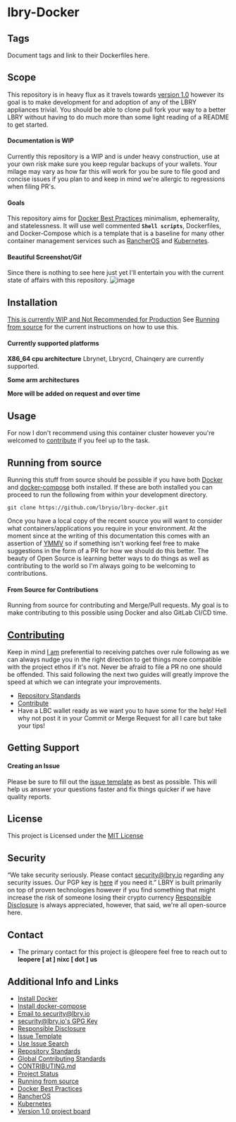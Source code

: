 # lbry-Docker

## Tags
Document tags and link to their Dockerfiles here.

## Scope
This repository is in heavy flux as it travels towards [version 1.0](https://github.com/lbryio/lbry-docker/projects/1) however its goal is to make development for and adoption of any of the LBRY appliances trivial.  You should be able to clone pull fork your way to a better LBRY without having to do much more than some light reading of a README to get started.

#### Documentation is WIP
Currently this repository is a WIP and is under heavy construction, use at your own risk make sure you keep regular backups of your wallets.  Your milage may vary as how far this will work for you be sure to file good and concise issues if you plan to and keep in mind we're allergic to regressions when filing PR's.

#### Goals
This repository aims for [Docker Best Practices](https://docs.docker.com/develop/develop-images/dockerfile_best-practices/) minimalism, ephemerality, and statelessness.  It will use well commented **`Shell scripts`**, Dockerfiles, and Docker-Compose which is a template that is a baseline for many other container management services such as [RancherOS](https://rancher.com/rancher-os/) and [Kubernetes](https://kubernetes.io/).

#### Beautiful Screenshot/Gif
Since there is nothing to see here just yet I'll entertain you with the current state of affairs with this repository.
![image](https://spee.ch/855d1958650b850b249b9ee592ba2f4c6fc7eeec/container-unloading-gone-wrong-151175.gif)

## Installation

[This is currently WIP and Not Recommended for Production](https://github.com/lbryio/lbry-docker/projects/1)
See [Running from source](##Running-from-source) for the current instructions on how to use this.

#### Currently supported platforms

**X86_64 cpu architecture**
Lbrynet, Lbrycrd, Chainqery are currently supported.

**Some arm architectures**

**More will be added on request and over time**

## Usage
For now I don't recommend using this container cluster however you're welcomed to [contribute](#contributing) if you feel up to the task.


## Running from source
Running this stuff from source should be possible if you have both [Docker](https://docs.docker.com/install/) and [docker-compose](https://docs.docker.com/compose/install/) both installed.  If these are both installed you can proceed to run the following from within your development directory.
```
git clone https://github.com/lbryio/lbry-docker.git
```
Once you have a local copy of the recent source you will want to consider what containers/applications you require in your environment.  At the moment since at the writing of this documentation this comes with an assertion of [YMMV](https://dictionary.cambridge.org/dictionary/english/ymmv) so if something isn't working feel free to make suggestions in the form of a PR for how we should do this better.  The beauty of Open Source is learning better ways to do things as well as contributing to the world so I'm always going to be welcoming to contributions.

#### From Source for Contributions
Running from source for contributing and Merge/Pull requests.
My goal is to make contributing to this possible using Docker and also GitLab CI/CD time.  

## [Contributing](CONTRIBUTING.md)
Keep in mind [I am](https://github.com/leopere/) preferential to receiving patches over rule following as we can always nudge you in the right direction to get things more compatible with the project ethos if it's not.  Never be afraid to file a PR no one should be offended.  This said following the next two guides will greatly improve the speed at which we can integrate your improvements.
* [Repository Standards]( https://lbry.tech/resources/repository-standards)
* [Contribute](https://lbry.tech/contribute)
* Have a LBC wallet ready as we want you to have some for the help! Hell why not post it in your Commit or Merge Request for all I care but take your tips!

## Getting Support

<!-- #### Debugpaste [WIP]
I'll be including a function to get a self destructing debugpaste of your LBRY appliances logs you'll be able to execute something similar to the following in all containers to export raw logs to a paste service where you can then either modify them removing sensitive data or just take that URL and create a new issue after you [(Use Issue Search)](https://github.com/lbryio/lbry-docker/issues?utf8=%E2%9C%93&q=is%3Aissue) to make sure there isn't already an open thread for your issue.

#### Example debugpaste
```
cd chainquery/
docker-compose exec chainquery debugpaste
https://haste.nixc.us/ocatumatozaq.nginx
```
You can then take output given in the response from the debugpaste command and put that into your github issue (This may be automated at some point to some degree).
 -->

#### Creating an Issue
Please be sure to fill out the [issue template](https://github.com/lbryio/lbry-docker/issues/new) as best as possible.  This will help us answer your questions faster and fix things quicker if we have quality reports.


## License
This project is Licensed under the [MIT License](/LICENSE)

## Security
“We take security seriously. Please contact [security@lbry.io](mailto:security@lbry.io) regarding any security issues. Our PGP key is [here](https://keybase.io/lbry/key.asc) if you need it.”  LBRY is built primarily on top of proven technologies however if you find something that might increase the risk of someone losing their crypto currency [Responsible Disclosure](https://en.wikipedia.org/wiki/Responsible_disclosure) is always appreciated, however, that said, we're all open-source here.

## Contact
* The primary contact for this project is @leopere feel free to reach out to **leopere [ at ] nixc [ dot ] us**

## Additional Info and Links
* [Install Docker](https://docs.docker.com/install/)
* [Install docker-compose](https://docs.docker.com/compose/install/)
* [Email to security@lbry.io](mailto:security@lbry.io)
* [security@lbry.io's GPG Key](https://keybase.io/lbry/key.asc)
* [Responsible Disclosure](https://en.wikipedia.org/wiki/Responsible_disclosure)
* [Issue Template](https://github.com/lbryio/lbry-docker/issues/new)
* [Use Issue Search](https://github.com/lbryio/lbry-docker/issues?utf8=%E2%9C%93&q=is%3Aissue)
* [Repository Standards]( https://lbry.tech/resources/repository-standards)
* [Global Contributing Standards](https://lbry.tech/contribute)
* [CONTRIBUTING.md](/CONTRIBUTING.md)
* [Project Status](https://github.com/lbryio/lbry-docker/projects/1)
* [Running from source](##Running-from-source)
* [Docker Best Practices](https://docs.docker.com/develop/develop-images/dockerfile_best-practices/)
* [RancherOS](https://rancher.com/rancher-os/)
* [Kubernetes](https://kubernetes.io/)
* [Version 1.0 project board](https://github.com/lbryio/lbry-docker/projects/1)
